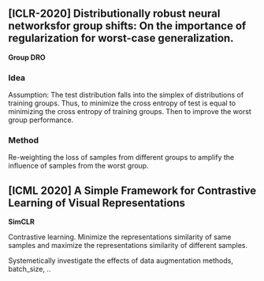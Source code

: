 ## \[ICLR-2020\] Distributionally robust neural networksfor group shifts: On the importance of regularization for worst-case generalization.
**Group DRO**

### Idea
Assumption: The test distribution falls into the simplex of distributions of training groups. Thus, to minimize the cross entropy of test is equal to minimizing the cross entropy of training groups. Then to improve the worst group performance.

### Method
Re-weighting the loss of samples from different groups to amplify the influence of samples from the worst group.

## \[ICML 2020\] A Simple Framework for Contrastive Learning of Visual Representations
**SimCLR**

Contrastive learning. Minimize the representations similarity of same samples and maximize the representations similarity of different samples.

Systemetically investigate the effects of data augmentation methods, batch_size, ..

